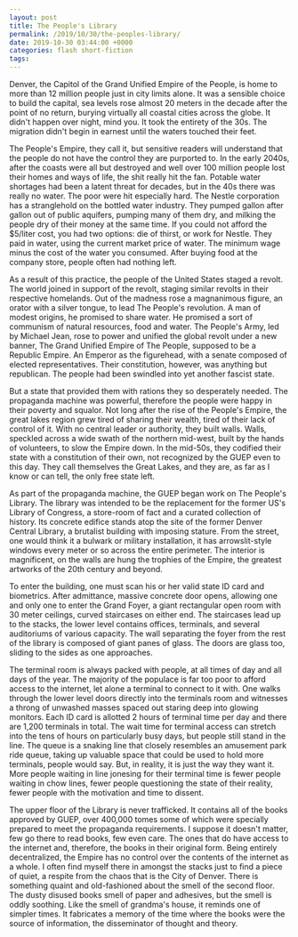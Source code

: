 ```yaml
---
layout: post
title: The People's Library
permalink: /2019/10/30/the-peoples-library/
date: 2019-10-30 03:44:00 +0000
categories: flash short-fiction
tags: 
---
```

Denver, the Capitol of the Grand Unified Empire of the People, is home to more than 12 million people just in city limits alone. It was a sensible choice to build the capital, sea levels rose almost 20 meters in the decade after the point of no return, burying virtually all coastal cities across the globe. It didn't happen over night, mind you. It took the entirety of the 30s. The migration didn't begin in earnest until the waters touched their feet.

The People's Empire, they call it, but sensitive readers will understand that the people do not have the control they are purported to. In the early 2040s, after the coasts were all but destroyed and well over 100 million people lost their homes and ways of life, the shit really hit the fan. Potable water shortages had been a latent threat for decades, but in the 40s there was really no water. The poor were hit especially hard. The Nestle corporation has a stranglehold on the bottled water industry. They pumped gallon after gallon out of public aquifers, pumping many of them dry, and milking the people dry of their money at the same time. If you could not afford the $5/liter cost, you had two options: die of thirst, or work for Nestle. They paid in water, using the current market price of water. The minimum wage minus the cost of the water you consumed. After buying food at the company store, people often had nothing left.

As a result of this practice, the people of the United States staged a revolt. The world joined in support of the revolt, staging similar revolts in their respective homelands. Out of the madness rose a magnanimous figure, an orator with a silver tongue, to lead The People's revolution. A man of modest origins, he promised to share water. He promised a sort of communism of natural resources, food and water. The People's Army, led by Michael Jean, rose to power and unified the global revolt under a new banner, The Grand Unified Empire of The People, supposed to be a Republic Empire. An Emperor as the figurehead, with a senate composed of elected representatives. Their constitution, however, was anything but republican. The people had been swindled into yet another fascist state.

But a state that provided them with rations they so desperately needed. The propaganda machine was powerful, therefore the people were happy in their poverty and squalor. Not long after the rise of the People's Empire, the great lakes region grew tired of sharing their wealth, tired of their lack of control of it. With no central leader or authority, they built walls. Walls, speckled across a wide swath of the northern mid-west, built by the hands of volunteers, to slow the Empire down. In the mid-50s, they codified their state with a constitution of their own, not recognized by the GUEP even to this day. They call themselves the Great Lakes, and they are, as far as I know or can tell, the only free state left.

As part of the propaganda machine, the GUEP began work on The People's Library. The library was intended to be the replacement for the former US's Library of Congress, a store-room of fact and a curated collection of history. Its concrete edifice stands atop the site of the former Denver Central Library, a brutalist building with imposing stature. From the street, one would think it a bulwark or military installation, it has arrowslit-style windows every meter or so across the entire perimeter. The interior is magnificent, on the walls are hung the trophies of the Empire, the greatest artworks of the 20th century and beyond.

To enter the building, one must scan his or her valid state ID card and biometrics. After admittance, massive concrete door opens, allowing one and only one to enter the Grand Foyer, a giant rectangular open room with 30 meter ceilings, curved staircases on either end. The staircases lead up to the stacks, the lower level contains offices, terminals, and several auditoriums of various capacity. The wall separating the foyer from the rest of the library is composed of giant panes of glass. The doors are glass too, sliding to the sides as one approaches.

The terminal room is always packed with people, at all times of day and all days of the year. The majority of the populace is far too poor to afford access to the internet, let alone a terminal to connect to it with. One walks through the lower level doors directly into the terminals room and witnesses a throng of unwashed masses spaced out staring deep into glowing monitors. Each ID card is allotted 2 hours of terminal time per day and there are 1,200 terminals in total. The wait time for terminal access can stretch into the tens of hours on particularly busy days, but people still stand in the line. The queue is a snaking line that closely resembles an amusement park ride queue, taking up valuable space that could be used to hold more terminals, people would say. But, in reality, it is just the way they want it. More people waiting in line jonesing for their terminal time is fewer people waiting in chow lines, fewer people questioning the state of their reality, fewer people with the motivation and time to dissent.

The upper floor of the Library is never trafficked. It contains all of the books approved by GUEP, over 400,000 tomes some of which were specially prepared to meet the propaganda requirements. I suppose it doesn't matter, few go there to read books, few even care. The ones that do have access to the internet and, therefore, the books in their original form. Being entirely decentralized, the Empire has no control over the contents of the internet as a whole. I often find myself there in amongst the stacks just to find a piece of quiet, a respite from the chaos that is the City of Denver. There is something quaint and old-fashioned about the smell of the second floor. The dusty disused books smell of paper and adhesives, but the smell is oddly soothing. Like the smell of grandma's house, it reminds one of simpler times. It fabricates a memory of the time where the books were the source of information, the disseminator of thought and theory.
